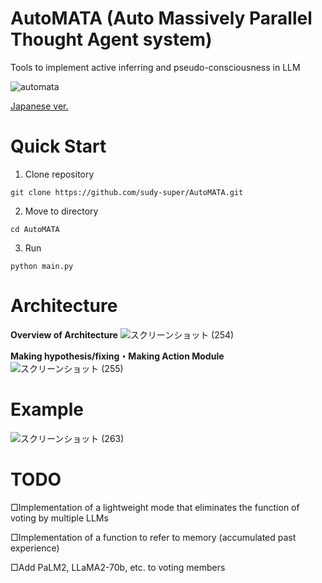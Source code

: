 # AutoMATA (Auto Massively Parallel Thought Agent system)

Tools to implement active inferring and pseudo-consciousness in LLM

![automata](https://github.com/sudy-super/AutoMATA/assets/128252727/644fd848-276f-4dfd-9044-1ecaada5d178)

[Japanese ver.](https://github.com/sudy-super/AutoMATA/blob/main/README_ja.md)

# Quick Start

1. Clone repository

```
git clone https://github.com/sudy-super/AutoMATA.git
```

2. Move to directory

```
cd AutoMATA
```

3. Run

```
python main.py
```

# Architecture

**Overview of Architecture**
![スクリーンショット (254)](https://github.com/sudy-super/AutoMATA/assets/128252727/3fe8a618-a719-46d0-b059-769e1917ac59)

**Making hypothesis/fixing・Making Action Module**
![スクリーンショット (255)](https://github.com/sudy-super/AutoMATA/assets/128252727/2a05bb62-bccc-4181-8d93-0d79dade2744)

# Example
![スクリーンショット (263)](https://github.com/sudy-super/AutoMATA/assets/128252727/e7dca873-f262-48b7-9d6c-c2d6300530a0)

# TODO

□Implementation of a lightweight mode that eliminates the function of voting by multiple LLMs

□Implementation of a function to refer to memory (accumulated past experience)

□Add PaLM2, LLaMA2-70b, etc. to voting members
